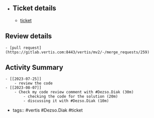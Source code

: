 - ## Ticket details
	- [ticket](https://gitlab.vertis.com:8443/vertis/mv2/-/issues/6162)
## Review details
	- [pull request](https://gitlab.vertis.com:8443/vertis/mv2/-/merge_requests/259)
## Activity Summary
	- [[2023-07-25]]
		- review the code
	- [[2023-08-07]]
		- Check my code review comment with #Dezso.Diak (30m)
			- checking the code for the solution (20m)
			- discussing it with #Dezso.Diak (10m)
- tags:: #vertis #Dezso.Diak #ticket